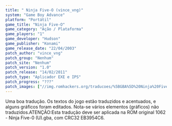 ```yaml
---
title: " Ninja Five-O (vince_vng)"
system: "Game Boy Advance"
platform: "Portátil"
game_title: "Ninja Five-O"
game_category: "Ação / Plataforma"
game_players: "1"
game_developer: "Hudson"
game_publisher: "Konami"
game_release_date: "22/04/2003"
patch_author: "vince_vng"
patch_group: "Nenhum"
patch_site: "Nenhum"
patch_version: "1.0"
patch_release: "14/02/2011"
patch_type: "Aplicador EXE e IPS"
patch_progress: "???"
patch_images: ["//img.romhackers.org/traducoes/%5BGBA%5D%20Ninja%20Five-0%20-%20vince_vng%20-%201.png","//img.romhackers.org/traducoes/%5BGBA%5D%20Ninja%20Five-0%20-%20vince_vng%20-%202.png","//img.romhackers.org/traducoes/%5BGBA%5D%20Ninja%20Five-0%20-%20vince_vng%20-%203.png"]
---
```

Uma boa tradução. Os textos do jogo estão traduzidos e acentuados, e alguns gráficos foram editados. Nota-se vários elementos (gráficos) não traduzidos.ATENÇÃO:Esta tradução deve ser aplicada na ROM original 1062 - Ninja Five-0 (U).gba, com CRC32 EB3954C6.